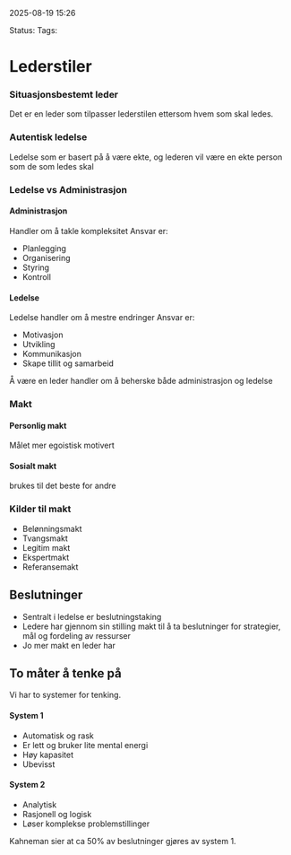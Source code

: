 2025-08-19 15:26

Status:
Tags:

# Lederstiler 
### Situasjonsbestemt leder
Det er en leder som tilpasser lederstilen ettersom hvem som skal ledes. 
### Autentisk ledelse 
Ledelse som er basert på å være ekte, og lederen vil være en ekte person som de som ledes skal 


### Ledelse vs Administrasjon
#### Administrasjon
Handler om å takle kompleksitet 
Ansvar er:
- Planlegging
- Organisering
- Styring
- Kontroll
#### Ledelse
Ledelse handler om å mestre endringer
Ansvar er:
- Motivasjon
- Utvikling
- Kommunikasjon
- Skape tillit og samarbeid

Å være en leder handler om å beherske både administrasjon og ledelse

### Makt 
#### Personlig makt
Målet mer egoistisk motivert
#### Sosialt makt
brukes til det beste for andre

### Kilder til makt
- Belønningsmakt
- Tvangsmakt
- Legitim makt
- Ekspertmakt
- Referansemakt


## Beslutninger

- Sentralt i ledelse er beslutningstaking
- Ledere har gjennom sin stilling makt til å ta beslutninger for strategier, mål og fordeling av ressurser
- Jo mer makt en leder har 

## To måter å tenke på
Vi har to systemer for tenking. 

#### System 1
- Automatisk og rask
- Er lett og bruker lite mental energi
- Høy kapasitet
- Ubevisst

#### System 2
- Analytisk
- Rasjonell og logisk
- Løser komplekse problemstillinger

Kahneman sier at ca 50% av beslutninger gjøres av system 1.

















